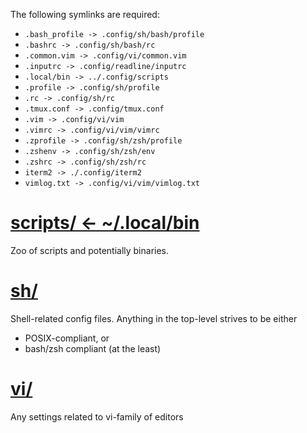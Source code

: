 The following symlinks are required: <!-- TODO: automate this -->
- `.bash_profile -> .config/sh/bash/profile`
- `.bashrc -> .config/sh/bash/rc`
- `.common.vim -> .config/vi/common.vim`
- `.inputrc -> .config/readline/inputrc`
- `.local/bin -> ../.config/scripts`
- `.profile -> .config/sh/profile`
- `.rc -> .config/sh/rc`
- `.tmux.conf -> .config/tmux.conf`
- `.vim -> .config/vi/vim`
- `.vimrc -> .config/vi/vim/vimrc`
- `.zprofile -> .config/sh/zsh/profile`
- `.zshenv -> .config/sh/zsh/env`
- `.zshrc -> .config/sh/zsh/rc`
- `iterm2 -> ./.config/iterm2`
- `vimlog.txt -> .config/vi/vim/vimlog.txt`

# [scripts/ <- ~/.local/bin](./scripts/)
Zoo of scripts and potentially binaries.

# [sh/](./sh/)
Shell-related config files. Anything in the top-level strives to be either 
- POSIX-compliant, or
- bash/zsh compliant (at the least)

# [vi/](./vi/) 
Any settings related to vi-family of editors
